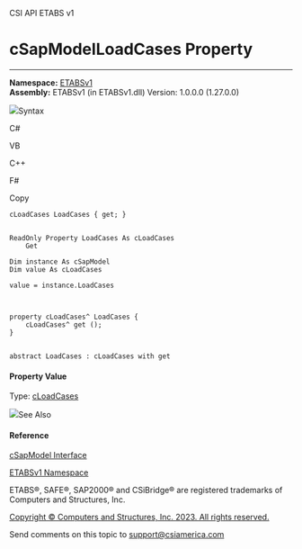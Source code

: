 ﻿

CSI API ETABS v1

# cSapModelLoadCases Property  
  
---  
  
**Namespace:** [ETABSv1](2780f1b8-2033-5289-2298-1cdb2a7508d9.htm)  
**Assembly:** ETABSv1 (in ETABSv1.dll) Version: 1.0.0.0 (1.27.0.0)

![](../icons/SectionExpanded.png)Syntax

C#

VB

C++

F#

Copy

    
    
    cLoadCases LoadCases { get; }
    
    
    ReadOnly Property LoadCases As cLoadCases
    	Get
    
    Dim instance As cSapModel
    Dim value As cLoadCases
    
    value = instance.LoadCases
    
    
    
    property cLoadCases^ LoadCases {
    	cLoadCases^ get ();
    }
    
    
    abstract LoadCases : cLoadCases with get
    

#### Property Value

Type: [cLoadCases](5af09358-fbf5-20ff-4d6c-6ebe67a3f1e4.htm)

![](../icons/SectionExpanded.png)See Also

#### Reference

[cSapModel Interface](fe0b0096-9fef-56a3-9d57-cdef76e0f611.htm)

[ETABSv1 Namespace](2780f1b8-2033-5289-2298-1cdb2a7508d9.htm)

ETABS®, SAFE®, SAP2000® and CSiBridge® are registered trademarks of Computers
and Structures, Inc.  

[Copyright © Computers and Structures, Inc. 2023. All rights
reserved.](http://www.csiamerica.com)

Send comments on this topic to
[support@csiamerica.com](mailto:support%40csiamerica.com?Subject=CSI%20API%20ETABS%20v1)

